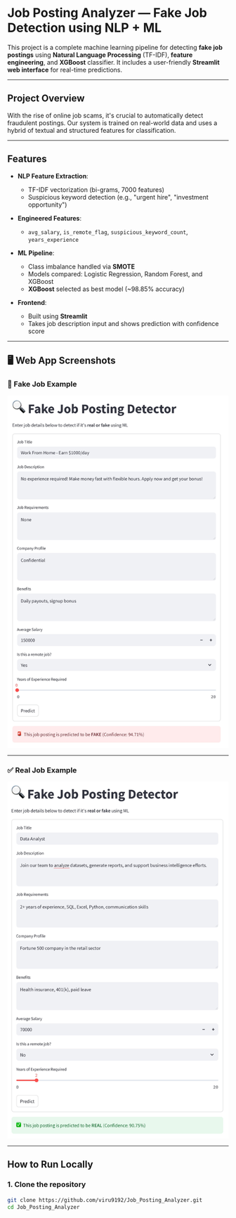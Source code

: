 # Job Posting Analyzer — Fake Job Detection using NLP + ML

This project is a complete machine learning pipeline for detecting **fake job postings** using **Natural Language Processing** (TF-IDF), **feature engineering**, and **XGBoost** classifier. It includes a user-friendly **Streamlit web interface** for real-time predictions.

---

## Project Overview

With the rise of online job scams, it's crucial to automatically detect fraudulent postings. Our system is trained on real-world data and uses a hybrid of textual and structured features for classification.

---

## Features

- **NLP Feature Extraction**:
  - TF-IDF vectorization (bi-grams, 7000 features)
  - Suspicious keyword detection (e.g., "urgent hire", "investment opportunity")

- **Engineered Features**:
  - `avg_salary`, `is_remote_flag`, `suspicious_keyword_count`, `years_experience`

- **ML Pipeline**:
  - Class imbalance handled via **SMOTE**
  - Models compared: Logistic Regression, Random Forest, and XGBoost
  - **XGBoost** selected as best model (~98.85% accuracy)

- **Frontend**:
  - Built using **Streamlit**
  - Takes job description input and shows prediction with confidence score

---

## 🖥️ Web App Screenshots

### 🔺 Fake Job Example
![Fake Job Example](Job_Posting_Fake.jpg)

---

### ✅ Real Job Example
![Real Job Example](Job_Posting_Real.jpg)

---

##  How to Run Locally

### 1. Clone the repository

```bash
git clone https://github.com/viru9192/Job_Posting_Analyzer.git
cd Job_Posting_Analyzer
